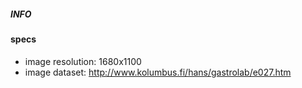 ##### INFO
#### specs

 * image resolution: 1680x1100
 * image dataset: http://www.kolumbus.fi/hans/gastrolab/e027.htm